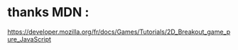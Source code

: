 # thanks MDN :
https://developer.mozilla.org/fr/docs/Games/Tutorials/2D_Breakout_game_pure_JavaScript